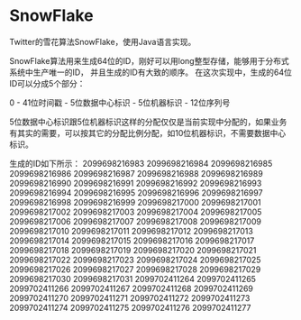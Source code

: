 # SnowFlake
Twitter的雪花算法SnowFlake，使用Java语言实现。

SnowFlake算法用来生成64位的ID，刚好可以用long整型存储，能够用于分布式系统中生产唯一的ID， 并且生成的ID有大致的顺序。
在这次实现中，生成的64位ID可以分成5个部分：

  0 - 41位时间戳 - 5位数据中心标识 - 5位机器标识 - 12位序列号
  
5位数据中心标识跟5位机器标识这样的分配仅仅是当前实现中分配的，如果业务有其实的需要，可以按其它的分配比例分配，如10位机器标识，不需要数据中心标识。

生成的ID如下所示：
2099698216983
2099698216984
2099698216985
2099698216986
2099698216987
2099698216988
2099698216989
2099698216990
2099698216991
2099698216992
2099698216993
2099698216994
2099698216995
2099698216996
2099698216997
2099698216998
2099698216999
2099698217000
2099698217001
2099698217002
2099698217003
2099698217004
2099698217005
2099698217006
2099698217007
2099698217008
2099698217009
2099698217010
2099698217011
2099698217012
2099698217013
2099698217014
2099698217015
2099698217016
2099698217017
2099698217018
2099698217019
2099698217020
2099698217021
2099698217022
2099698217023
2099698217024
2099698217025
2099698217026
2099698217027
2099698217028
2099698217029
2099698217030
2099698217031
2099702411264
2099702411265
2099702411266
2099702411267
2099702411268
2099702411269
2099702411270
2099702411271
2099702411272
2099702411273
2099702411274
2099702411275
2099702411276
2099702411277

